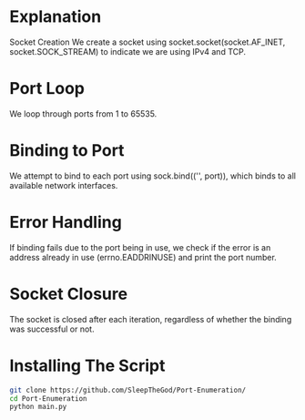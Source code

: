 # Explanation
Socket Creation We create a socket using socket.socket(socket.AF_INET, socket.SOCK_STREAM) to indicate we are using IPv4 and TCP.

# Port Loop 
We loop through ports from 1 to 65535.

# Binding to Port 
We attempt to bind to each port using sock.bind(('', port)), which binds to all available network interfaces.

# Error Handling 
If binding fails due to the port being in use, we check if the error is an address already in use (errno.EADDRINUSE) and print the port number.

# Socket Closure 
The socket is closed after each iteration, regardless of whether the binding was successful or not.

# Installing The Script
```bash
git clone https://github.com/SleepTheGod/Port-Enumeration/
cd Port-Enumeration
python main.py
```
